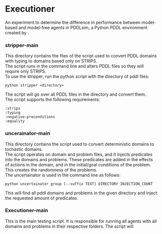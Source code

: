 # Executioner
An experiment to determine the difference in performance between model-based and model-free agents in PDDLsim, a Python PDDL environment created by .

### stripper-main
This directory contains the files of the script used to convert PDDL domains with typing to domains based only on STRIPS. <br>
The script runs in the command line and alters PDDL files so they will require only STRIPS. <br>
To use the stripper, run the python script with the directory of pddl files:
```
python stripper <directory>
```
The script will go over all PDDL files in the directory and convert them. <br>
The script supports the following requirements:
```
:strips
:typing
:negative-preconditions
:equality
```

### uncerainator-main
This directory contains the script used to convert deterministic domains to tochastic domains.<br>
The script operates on domain and problem files, and it injects predicates into the domains and problems. These predicates are added in the effects of actions in the domain, and in the initial/goal conditions of the problem. This creates the randomness of the problems. <br>
The uncertainator is used in the command line as follows:
```
python uncertainator group [--suffix TEXT] DIRECTORY INJECTION_COUNT
```
This will find all pddl domains and problems in the given directory and inject the requested amount of predicates.

### Executioner-main
This is the main testing script. It is responsible for running all agents with all domains and problems in their respective folders. 
The script will 
